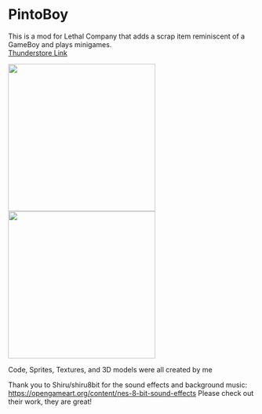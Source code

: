 # PintoBoy
This is a mod for Lethal Company that adds a scrap item reminiscent of a GameBoy and plays minigames. <br>
[Thunderstore Link](https://thunderstore.io/c/lethal-company/p/Pinta/PintoBoy/)

<img src=https://i.imgur.com/OmAdeGb.gif height="300">
<img src=https://i.imgur.com/LVSFeGj.gif height="300">

Code, Sprites, Textures, and 3D models were all created by me

Thank you to Shiru/shiru8bit for the sound effects and background music: https://opengameart.org/content/nes-8-bit-sound-effects
Please check out their work, they are great!
